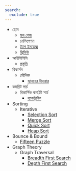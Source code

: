 ```yaml
---
search:
  exclude: true
---
```


- হোম
    - [মূল পেজ](index.md)
    - [নেভিগেশন](navigation.md)
    - [ট্যাগ ইনডেক্স](tags.md)
    - [প্রিভিউ](preview.md)
- আইসিপিসি
    - [প্রস্তুতি](icpc/preparation.md)
- রিকার্সন
    - মৌলিক
        - [হ্যানয়ের টাওয়ার](recursion/toh.md)
- কমপ্লিট সার্চ
    - রিকার্সিভ কমপ্লিট সার্চ
        - [ব্যাকট্রাকিং](cs/bs.md)
- Sorting
    - Iterative
        - [Selection Sort](sorting/selectionsort.md)
        - [Merge Sort](sorting/mergesort.md)
        - [Quick Sort](sorting/quicksort.md)
        - [Heap Sort](sorting/heapsort.md)
- Bounce & Bound
    - [Fifteen Puzzle](bound/fifteenpuzzlesolve.md)
- Graph Theory
    - Graph Traversal
        - [Breadth First Search](graph/bfs.md)
        - [Depth First Search](graph/dfs.md)
